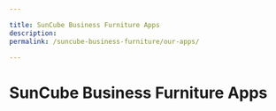 ```yaml
---

title: SunCube Business Furniture Apps
description:
permalink: /suncube-business-furniture/our-apps/

---
```


# SunCube Business Furniture Apps